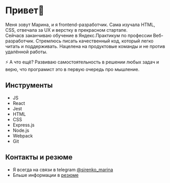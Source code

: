 # Привет👋

Меня зовут Марина, и&nbsp;я&nbsp;frontend-разработчик. Сама изучала HTML, CSS, отвечала за&nbsp;UX и&nbsp;верстку в&nbsp;прекрасном стартапе. Сейчасв&nbsp;заканчиваю обучение в&nbsp;Яндекс.Практикум по&nbsp;профессии Веб-разработчик. Стремлюсь писать качественный код, который легко читать и&nbsp;поддерживать. Нацелена на&nbsp;продуктовые команды и&nbsp;не&nbsp;против удалённой работы.

⚡ А что ещё? 
Развиваю самостоятельность в решении любых задач и верю, что програмист это в первую очередь про мышление.

## Инструменты
- JS 
- React 
- Jest
- HTML
- CSS
- Express.js
- Node.js
- Webpack
- Git

## Контакты и резюме

- Я всегда на связи в telegram [@sirenko_marina](https://t.me/sirenko_marina)
- Бльше информации в [резюме](https://docs.google.com/document/d/1h0Mxbn1ennE3qTiGaafrV31WAHj_YOAmyzylkGcPYwU/edit?usp=sharing)

